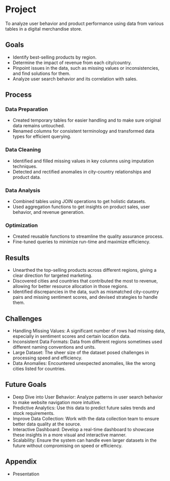 # Project

To analyze user behavior and product performance using data from various tables in a digital merchandise store.

## Goals

- Identify best-selling products by region.
- Determine the impact of revenue from each city/country.
- Pinpoint issues in the data, such as missing values or inconsistencies, and find solutions for them.
- Analyze user search behavior and its correlation with sales.

## Process

### Data Preparation

- Created temporary tables for easier handling and to make sure original data remains untouched.
- Renamed columns for consistent terminology and transformed data types for efficient querying.

### Data Cleaning

- Identified and filled missing values in key columns using imputation techniques.
- Detected and rectified anomalies in city-country relationships and product data.

### Data Analysis

- Combined tables using JOIN operations to get holistic datasets.
- Used aggregation functions to get insights on product sales, user behavior, and revenue generation.

### Optimization

- Created reusable functions to streamline the quality assurance process.
- Fine-tuned queries to minimize run-time and maximize efficiency.

## Results

- Unearthed the top-selling products across different regions, giving a clear direction for targeted marketing.
- Discovered cities and countries that contributed the most to revenue, allowing for better resource allocation in those regions.
- Identified discrepancies in the data, such as mismatched city-country pairs and missing sentiment scores, and devised strategies to handle them.

## Challenges

- Handling Missing Values: A significant number of rows had missing data, especially in sentiment scores and certain location data.
- Inconsistent Data Formats: Data from different regions sometimes used different naming conventions and units.
- Large Dataset: The sheer size of the dataset posed challenges in processing speed and efficiency.
- Data Anomalies: Encountered unexpected anomalies, like the wrong cities listed for countries.

## Future Goals

- Deep Dive into User Behavior: Analyze patterns in user search behavior to make website navigation more intuitive.
- Predictive Analytics: Use this data to predict future sales trends and stock requirements.
- Improve Data Collection: Work with the data collection team to ensure better data quality at the source.
- Interactive Dashboard: Develop a real-time dashboard to showcase these insights in a more visual and interactive manner.
- Scalability: Ensure the system can handle even larger datasets in the future without compromising on speed or efficiency.

## Appendix

- Presentation
